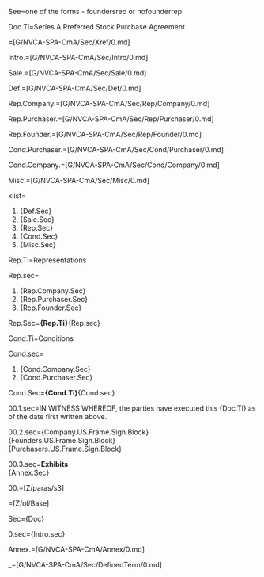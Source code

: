 See=one of the forms - foundersrep or nofounderrep

Doc.Ti=Series A Preferred Stock Purchase Agreement

=[G/NVCA-SPA-CmA/Sec/Xref/0.md]

Intro.=[G/NVCA-SPA-CmA/Sec/Intro/0.md]

Sale.=[G/NVCA-SPA-CmA/Sec/Sale/0.md]

Def.=[G/NVCA-SPA-CmA/Sec/Def/0.md]

Rep.Company.=[G/NVCA-SPA-CmA/Sec/Rep/Company/0.md]

Rep.Purchaser.=[G/NVCA-SPA-CmA/Sec/Rep/Purchaser/0.md]

Rep.Founder.=[G/NVCA-SPA-CmA/Sec/Rep/Founder/0.md]

Cond.Purchaser.=[G/NVCA-SPA-CmA/Sec/Cond/Purchaser/0.md]

Cond.Company.=[G/NVCA-SPA-CmA/Sec/Cond/Company/0.md]

Misc.=[G/NVCA-SPA-CmA/Sec/Misc/0.md]

xlist=<ol><li>{Def.Sec}<li>{Sale.Sec}<li>{Rep.Sec}<li>{Cond.Sec}<li>{Misc.Sec}</ol>

Rep.Ti=Representations

Rep.sec=<ol><li>{Rep.Company.Sec}<li>{Rep.Purchaser.Sec}<li>{Rep.Founder.Sec}</ol>

Rep.Sec=<b>{Rep.Ti}</b>{Rep.sec}

Cond.Ti=Conditions

Cond.sec=<ol><li>{Cond.Company.Sec}<li>{Cond.Purchaser.Sec}</ol>

Cond.Sec=<b>{Cond.Ti}</b>{Cond.sec}

00.1.sec=IN WITNESS WHEREOF, the parties have executed this {Doc.Ti} as of the date first written above.

00.2.sec={Company.US.Frame.Sign.Block}<br>{Founders.US.Frame.Sign.Block}<br>{Purchasers.US.Frame.Sign.Block}

00.3.sec=<b>Exhibits</b><br>{Annex.Sec}

00.=[Z/paras/s3]

=[Z/ol/Base]

Sec={Doc}

0.sec={Intro.sec}

Annex.=[G/NVCA-SPA-CmA/Annex/0.md]
 
_=[G/NVCA-SPA-CmA/Sec/DefinedTerm/0.md]